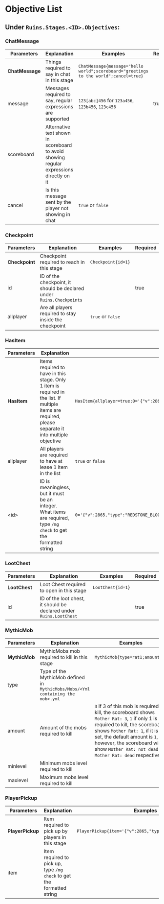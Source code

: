 # Objective List

## Under `Ruins.Stages.<ID>.Objectives`:

### **ChatMessage**

| Parameters      | Explanation                                                                              | Examples                                                                             | Required |
| --------------- | ---------------------------------------------------------------------------------------- | ------------------------------------------------------------------------------------ | -------- |
| **ChatMessage** | Things required to say in chat in this stage                                             | `ChatMessage{message="hello world";scoreboard="greetings to the world";cancel=true}` |          |
| message         | Messages required to say, regular expressions are supported                              | `123[abc]456` for `123a456`, `123b456`, `123c456`                                    | true     |
| scoreboard      | Alternative text shown in scoreboard to avoid showing regular expressions directly on it |                                                                                      |          |
| cancel          | Is this message sent by the player not showing in chat                                   | `true` or `false`                                                                    |          |

### **Checkpoint**

| Parameters     | Explanation                                                           | Examples           | Required |
| -------------- | --------------------------------------------------------------------- | ------------------ | -------- |
| **Checkpoint** | Checkpoint required to reach in this stage                            | `Checkpoint{id=1}` |          |
| id             | ID of the checkpoint, it should be declared under `Ruins.Checkpoints` |                    | true     |
| allplayer      | Are all players required to stay inside the checkpoint                | `true` or `false`  |          |

### **HasItem**

| Parameters  | Explanation                                                                                                                                           | Examples                                                                                                         | Required |
| ----------- | ----------------------------------------------------------------------------------------------------------------------------------------------------- | ---------------------------------------------------------------------------------------------------------------- | -------- |
| **HasItem** | Items required to have in this stage. Only 1 item is required in the list. If multiple items are required, please separate it into multiple objective | `HasItem{allplayer=true;0='{"v":2865,"type":"REDSTONE_BLOCK"}';1='MythicMobs{id="SkeletonKingSword";amount=2}'}` |          |
| allplayer   | All players are required to have at lease 1 item in the list                                                                                          | `true` or `false`                                                                                                |          |
| \<id>       | ID is meaningless, but it must be an integer. What items are required, type `/mg check` to get the formatted string                                   | `0='{"v":2865,"type":"REDSTONE_BLOCK"}';1='MythicMobs{id="SkeletonKingSword";amount=2}'`                         | true     |

### **LootChest**

| Parameters    | Explanation                                                         | Examples          | Required |
| ------------- | ------------------------------------------------------------------- | ----------------- | -------- |
| **LootChest** | Loot Chest required to open in this stage                           | `LootChest{id=1}` |          |
| id            | ID of the loot chest, it should be declared under `Ruins.LootChest` |                   | true     |

### **MythicMob**

| Parameters    | Explanation                                                                     | Examples                                                                                                                                                                                                                                                                                          | Required |
| ------------- | ------------------------------------------------------------------------------- | ------------------------------------------------------------------------------------------------------------------------------------------------------------------------------------------------------------------------------------------------------------------------------------------------- | -------- |
| **MythicMob** | MythicMobs mob required to kill in this stage                                   | `MythicMob{type=rat1;amount=3}`                                                                                                                                                                                                                                                                   |          |
| type          | Type of the MythicMob defined in `MythicMobs/Mobs/<Yml containing the mob>.yml` |                                                                                                                                                                                                                                                                                                   | true     |
| amount        | Amount of the mobs required to kill                                             | `3` if 3 of this mob is required to kill, the scoreboard shows `Mother Rat: 3`, `1` if only 1 is required to kill, the scoreboard shows `Mother Rat: 1`, if it is not set, the default amount is `1`, however, the scoreboard will show `Mother Rat: not dead` or `Mother Rat: dead` respectively |          |
| minlevel      | Minimum mobs level required to kill                                             |                                                                                                                                                                                                                                                                                                   |          |
| maxlevel      | Maximum mobs level required to kill                                             |                                                                                                                                                                                                                                                                                                   |          |

### **PlayerPickup**

| Parameters       | Explanation                                                            | Examples                                                  | Required |
| ---------------- | ---------------------------------------------------------------------- | --------------------------------------------------------- | -------- |
| **PlayerPickup** | Item required to pick up by players in this stage                      | `PlayerPickup{item='{"v":2865,"type":"REDSTONE_BLOCK"}'}` |          |
| item             | Item required to pick up, type `/mg check` to get the formatted string |                                                           |          |
